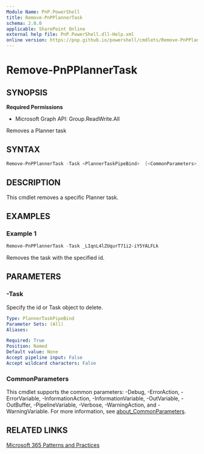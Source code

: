 ```yaml
---
Module Name: PnP.PowerShell
title: Remove-PnPPlannerTask
schema: 2.0.0
applicable: SharePoint Online
external help file: PnP.PowerShell.dll-Help.xml
online version: https://pnp.github.io/powershell/cmdlets/Remove-PnPPlannerTask.html
---
```

 
# Remove-PnPPlannerTask

## SYNOPSIS

**Required Permissions**

  * Microsoft Graph API: Group.ReadWrite.All

Removes a Planner task

## SYNTAX

```powershell
Remove-PnPPlannerTask -Task <PlannerTaskPipeBind>  [<CommonParameters>]
```

## DESCRIPTION
This cmdlet removes a specific Planner task.

## EXAMPLES

### Example 1
```powershell
Remove-PnPPlannerTask -Task _LIqnL4lZUqurT71i2-iY5YALFLk
```

Removes the task with the specified id.

## PARAMETERS

### -Task
Specify the id or Task object to delete.

```yaml
Type: PlannerTaskPipeBind
Parameter Sets: (All)
Aliases:

Required: True
Position: Named
Default value: None
Accept pipeline input: False
Accept wildcard characters: False
```

### CommonParameters
This cmdlet supports the common parameters: -Debug, -ErrorAction, -ErrorVariable, -InformationAction, -InformationVariable, -OutVariable, -OutBuffer, -PipelineVariable, -Verbose, -WarningAction, and -WarningVariable. For more information, see [about_CommonParameters](http://go.microsoft.com/fwlink/?LinkID=113216).

## RELATED LINKS

[Microsoft 365 Patterns and Practices](https://aka.ms/m365pnp)

